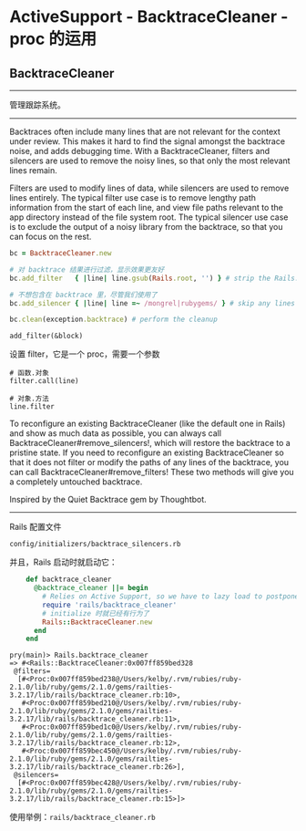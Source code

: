 # ActiveSupport - BacktraceCleaner - proc 的运用
## BacktraceCleaner
-----------------

管理跟踪系统。

-----------

Backtraces often include many lines that are not relevant for the context under review. This makes it hard to find the signal amongst the backtrace noise, and adds debugging time. With a BacktraceCleaner, filters and silencers are used to remove the noisy lines, so that only the most relevant lines remain.

Filters are used to modify lines of data, while silencers are used to remove lines entirely. The typical filter use case is to remove lengthy path information from the start of each line, and view file paths relevant to the app directory instead of the file system root. The typical silencer use case is to exclude the output of a noisy library from the backtrace, so that you can focus on the rest.

```ruby
bc = BacktraceCleaner.new

# 对 backtrace 结果进行过滤，显示效果更友好
bc.add_filter   { |line| line.gsub(Rails.root, '') } # strip the Rails.root prefix

# 不想包含在 backtrace 里，尽管我们使用了
bc.add_silencer { |line| line =~ /mongrel|rubygems/ } # skip any lines from mongrel or rubygems

bc.clean(exception.backtrace) # perform the cleanup
```

`add_filter(&block)`

设置 filter，它是一个 proc，需要一个参数

```
# 函数.对象
filter.call(line)

# 对象.方法
line.filter
```

To reconfigure an existing BacktraceCleaner (like the default one in Rails) and show as much data as possible, you can always call BacktraceCleaner#remove_silencers!, which will restore the backtrace to a pristine state. If you need to reconfigure an existing BacktraceCleaner so that it does not filter or modify the paths of any lines of the backtrace, you can call BacktraceCleaner#remove_filters! These two methods will give you a completely untouched backtrace.

Inspired by the Quiet Backtrace gem by Thoughtbot.

--------

Rails 配置文件

`config/initializers/backtrace_silencers.rb`

并且，Rails 启动时就启动它：

```ruby
    def backtrace_cleaner
      @backtrace_cleaner ||= begin
        # Relies on Active Support, so we have to lazy load to postpone definition until AS has been loaded
        require 'rails/backtrace_cleaner'
        # initialize 时就已经有行为了
        Rails::BacktraceCleaner.new
      end
    end
```

```
pry(main)> Rails.backtrace_cleaner
=> #<Rails::BacktraceCleaner:0x007ff859bed328
 @filters=
  [#<Proc:0x007ff859bed238@/Users/kelby/.rvm/rubies/ruby-2.1.0/lib/ruby/gems/2.1.0/gems/railties-3.2.17/lib/rails/backtrace_cleaner.rb:10>,
   #<Proc:0x007ff859bed210@/Users/kelby/.rvm/rubies/ruby-2.1.0/lib/ruby/gems/2.1.0/gems/railties-3.2.17/lib/rails/backtrace_cleaner.rb:11>,
   #<Proc:0x007ff859bed1c0@/Users/kelby/.rvm/rubies/ruby-2.1.0/lib/ruby/gems/2.1.0/gems/railties-3.2.17/lib/rails/backtrace_cleaner.rb:12>,
   #<Proc:0x007ff859bec450@/Users/kelby/.rvm/rubies/ruby-2.1.0/lib/ruby/gems/2.1.0/gems/railties-3.2.17/lib/rails/backtrace_cleaner.rb:26>],
 @silencers=
  [#<Proc:0x007ff859bec428@/Users/kelby/.rvm/rubies/ruby-2.1.0/lib/ruby/gems/2.1.0/gems/railties-3.2.17/lib/rails/backtrace_cleaner.rb:15>]>
```

使用举例：`rails/backtrace_cleaner.rb`

